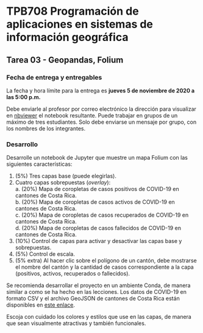 # TPB708 Programación de aplicaciones en sistemas de información geográfica
## Tarea 03 - Geopandas, Folium

### Fecha de entrega y entregables
La fecha y hora límite para la entrega es **jueves 5 de noviembre de 2020 a las 5:00 p.m.**

Debe enviarle al profesor por correo electrónico la dirección para visualizar en [nbviewer](https://nbviewer.jupyter.org/) el notebook resultante. Puede trabajar en grupos de un máximo de tres estudiantes. Solo debe enviarse un mensaje por grupo, con los nombres de los integrantes. 

### Desarrollo
Desarrolle un notebook de Jupyter que muestre un mapa Folium con las siguientes características:

1. (5%) Tres capas base (puede elegirlas).
2. Cuatro capas sobrepuestas (*overlay*):  
    a. (20%) Mapa de coropletas de casos positivos de COVID-19 en cantones de Costa Rica.  
    b. (20%) Mapa de coropletas de casos activos de COVID-19 en cantones de Costa Rica.  
    c. (20%) Mapa de coropletas de casos recuperados de COVID-19 en cantones de Costa Rica.  
    d. (20%) Mapa de coropletas de casos fallecidos de COVID-19 en cantones de Costa Rica.  
3. (10%) Control de capas para activar y desactivar las capas base y sobrepuestas.
4. (5%) Control de escala.
5. (5% extra) Al hacer clic sobre el polígono de un cantón, debe mostrarse el nombre del cantón y la cantidad de casos correspondiente a la capa (positivos, activos, recuperados o fallecidos).

Se recomienda desarrollar el proyecto en un ambiente Conda, de manera similar a como se ha hecho en las lecciones. Los datos de COVID-19 en formato CSV y el archivo GeoJSON de cantones de Costa Rica están disponibles en [este enlace](https://github.com/tpb708-programacionsig-2020/leccion-10-folium/tree/main/datos).

Escoja con cuidado los colores y estilos que use en las capas, de manera que sean visualmente atractivas y también funcionales.
